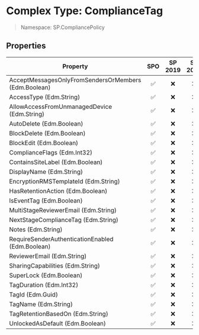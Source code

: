 # Complex Type: ComplianceTag

> Namespace: SP.CompliancePolicy

## Properties

Property | SPO | SP 2019 | SP 2016 | SP 2013
----------|:---:|:-------:|:-------:|:-------:
AcceptMessagesOnlyFromSendersOrMembers (Edm.Boolean) | ✅ | ❌ | ❌ | ❌
AccessType (Edm.String) | ✅ | ❌ | ❌ | ❌
AllowAccessFromUnmanagedDevice (Edm.String) | ✅ | ❌ | ❌ | ❌
AutoDelete (Edm.Boolean) | ✅ | ❌ | ❌ | ❌
BlockDelete (Edm.Boolean) | ✅ | ❌ | ❌ | ❌
BlockEdit (Edm.Boolean) | ✅ | ❌ | ❌ | ❌
ComplianceFlags (Edm.Int32) | ✅ | ❌ | ❌ | ❌
ContainsSiteLabel (Edm.Boolean) | ✅ | ❌ | ❌ | ❌
DisplayName (Edm.String) | ✅ | ❌ | ❌ | ❌
EncryptionRMSTemplateId (Edm.String) | ✅ | ❌ | ❌ | ❌
HasRetentionAction (Edm.Boolean) | ✅ | ❌ | ❌ | ❌
IsEventTag (Edm.Boolean) | ✅ | ❌ | ❌ | ❌
MultiStageReviewerEmail (Edm.String) | ✅ | ❌ | ❌ | ❌
NextStageComplianceTag (Edm.String) | ✅ | ❌ | ❌ | ❌
Notes (Edm.String) | ✅ | ❌ | ❌ | ❌
RequireSenderAuthenticationEnabled (Edm.Boolean) | ✅ | ❌ | ❌ | ❌
ReviewerEmail (Edm.String) | ✅ | ❌ | ❌ | ❌
SharingCapabilities (Edm.String) | ✅ | ❌ | ❌ | ❌
SuperLock (Edm.Boolean) | ✅ | ❌ | ❌ | ❌
TagDuration (Edm.Int32) | ✅ | ❌ | ❌ | ❌
TagId (Edm.Guid) | ✅ | ❌ | ❌ | ❌
TagName (Edm.String) | ✅ | ❌ | ❌ | ❌
TagRetentionBasedOn (Edm.String) | ✅ | ❌ | ❌ | ❌
UnlockedAsDefault (Edm.Boolean) | ✅ | ❌ | ❌ | ❌